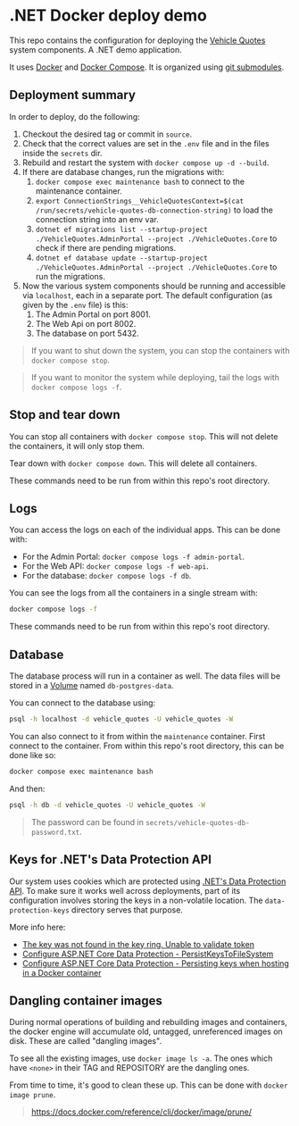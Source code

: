 # .NET Docker deploy demo

This repo contains the configuration for deploying the [Vehicle Quotes](https://github.com/megakevin/end-point-blog-dotnet-8-demo) system components. A .NET demo application.

It uses [Docker](https://www.docker.com/) and [Docker Compose](https://docs.docker.com/compose/). It is organized using [git submodules](https://www.atlassian.com/git/tutorials/git-submodule).

## Deployment summary

In order to deploy, do the following:

1. Checkout the desired tag or commit in `source`.
2. Check that the correct values are set in the `.env` file and in the files inside the `secrets` dir.
3. Rebuild and restart the system with `docker compose up -d --build`.
4. If there are database changes, run the migrations with:
   1. `docker compose exec maintenance bash` to connect to the maintenance container.
   2. `export ConnectionStrings__VehicleQuotesContext=$(cat /run/secrets/vehicle-quotes-db-connection-string)` to load the connection string into an env var.
   3. `dotnet ef migrations list --startup-project ./VehicleQuotes.AdminPortal --project ./VehicleQuotes.Core` to check if there are pending migrations.
   4. `dotnet ef database update --startup-project ./VehicleQuotes.AdminPortal --project ./VehicleQuotes.Core` to run the migrations.
5. Now the various system components should be running and accessible via `localhost`, each in a separate port. The default configuration (as given by the `.env` file) is this:
   1. The Admin Portal on port 8001.
   2. The Web Api on port 8002.
   3. The database on port 5432.

> If you want to shut down the system, you can stop the containers with `docker compose stop`.

> If you want to monitor the system while deploying, tail the logs with `docker compose logs -f`.

## Stop and tear down

You can stop all containers with `docker compose stop`. This will not delete the containers, it will only stop them.

Tear down with `docker compose down`. This will delete all containers.

These commands need to be run from within this repo's root directory.

## Logs

You can access the logs on each of the individual apps. This can be done with:

- For the Admin Portal: `docker compose logs -f admin-portal`.
- For the Web API: `docker compose logs -f web-api`.
- For the database: `docker compose logs -f db`.

You can see the logs from all the containers in a single stream with:

```sh
docker compose logs -f
```

These commands need to be run from within this repo's root directory.

## Database

The database process will run in a container as well. The data files will be stored in a [Volume](https://docs.docker.com/storage/volumes/) named `db-postgres-data`.

You can connect to the database using:

```sh
psql -h localhost -d vehicle_quotes -U vehicle_quotes -W
```

You can also connect to it from within the `maintenance` container. First connect to the container. From within this repo's root directory, this can be done like so:

```sh
docker compose exec maintenance bash
```

And then:

```sh
psql -h db -d vehicle_quotes -U vehicle_quotes -W
```

> The password can be found in `secrets/vehicle-quotes-db-password.txt`.

## Keys for .NET's Data Protection API

Our system uses cookies which are protected using [.NET's Data Protection API](https://learn.microsoft.com/en-us/aspnet/core/security/data-protection/introduction?view=aspnetcore-8.0). To make sure it works well across deployments, part of its configuration involves storing the keys in a non-volatile location. The `data-protection-keys` directory serves that purpose.

More info here:
- [The key was not found in the key ring. Unable to validate token](https://stackoverflow.com/a/63319132)
- [Configure ASP.NET Core Data Protection - PersistKeysToFileSystem](https://learn.microsoft.com/en-us/aspnet/core/security/data-protection/configuration/overview?view=aspnetcore-8.0#persistkeystofilesystem)
- [Configure ASP.NET Core Data Protection - Persisting keys when hosting in a Docker container](https://learn.microsoft.com/en-us/aspnet/core/security/data-protection/configuration/overview?view=aspnetcore-8.0#persisting-keys-when-hosting-in-a-docker-container)

## Dangling container images

During normal operations of building and rebuilding images and containers, the docker engine will accumulate old, untagged, unreferenced images on disk. These are called "dangling images".

To see all the existing images, use `docker image ls -a`. The ones which have `<none>` in their TAG and REPOSITORY are the dangling ones.

From time to time, it's good to clean these up. This can be done with `docker image prune`.

> https://docs.docker.com/reference/cli/docker/image/prune/
